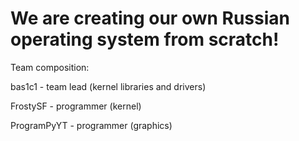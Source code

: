 # We are creating our own Russian operating system from scratch!

Team composition:

bas1c1 - team lead (kernel libraries and drivers)

FrostySF - programmer (kernel)

ProgramPyYT - programmer (graphics)
